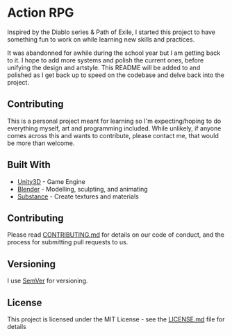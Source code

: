 # Action RPG

Inspired by the Diablo series & Path of Exile, I started this project to have something fun to work on while learning new skills and practices. 

It was abandonned for awhile during the school year but I am getting back to it. I hope to add more systems and polish the current ones, before unifying the design and artstyle. This README will be added to and polished as I get back up to speed on the codebase and delve back into the project.

## Contributing

This is a personal project meant for learning so I'm expecting/hoping to do everything myself, art and programming included. While unlikely, if anyone comes across this and wants to contribute, please contact me, that would be more than welcome. 


## Built With

* [Unity3D](https://unity3d.com/) - Game Engine
* [Blender](https://www.blender.org/) - Modelling, sculpting, and animating
* [Substance](https://www.allegorithmic.com/substance) - Create textures and materials


## Contributing

Please read [CONTRIBUTING.md](https://gist.github.com/PurpleBooth/b24679402957c63ec426) for details on our code of conduct, and the process for submitting pull requests to us.

## Versioning

I use [SemVer](http://semver.org/) for versioning.


## License

This project is licensed under the MIT License - see the [LICENSE.md](LICENSE.md) file for details
